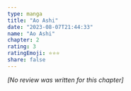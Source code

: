 ```yaml
---
type: manga
title: "Ao Ashi"
date: "2023-08-07T21:44:33"
name: "Ao Ashi"
chapter: 2
rating: 3
ratingEmoji: ⭐️⭐️⭐️
share: false
---
```


*[No review was written for this chapter]*
